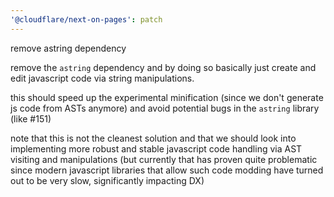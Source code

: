 ```yaml
---
'@cloudflare/next-on-pages': patch
---
```


remove astring dependency

remove the `astring` dependency and by doing so basically just create and edit
javascript code via string manipulations.

this should speed up the experimental minification (since we don't generate js code
from ASTs anymore) and avoid potential bugs in the `astring` library (like #151)

note that this is not the cleanest solution and that we should look into implementing
more robust and stable javascript code handling via AST visiting and manipulations
(but currently that has proven quite problematic since modern javascript libraries that
allow such code modding have turned out to be very slow, significantly impacting DX)
